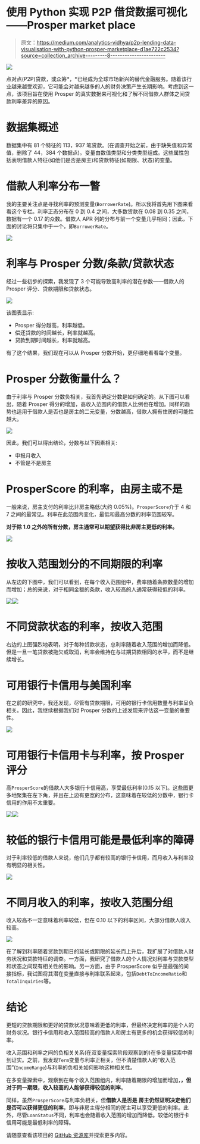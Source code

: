 # 使用 Python 实现 P2P 借贷数据可视化——Prosper market place

> 原文：<https://medium.com/analytics-vidhya/p2p-lending-data-visualisation-with-python-prosper-marketplace-d1ae722c2534?source=collection_archive---------8----------------------->

![](img/00986233fe7ff4642a4930e8513fc6f2.png)

点对点(P2P)贷款，或众筹*，*已经成为全球市场新兴的替代金融服务。随着该行业越来越受欢迎，它可能会对越来越多的人的财务决策产生长期影响。考虑到这一点，该项目旨在使用 Prosper 的真实数据来可视化和了解不同借款人群体之间贷款利率差异的原因。

# 数据集概述

数据集中有 81 个特征的 113，937 笔贷款。(在调查开始之前，由于缺失值和异常值，删除了 44，384 个数据点)。变量由数值类型和分类类型组成。这些属性包括表明借款人特征(如他们是否是房主)和贷款特征(如期限、状态)的变量。

# 借款人利率分布一瞥

我的主要关注点是寻找利率的预测变量(`BorrowerRate`)。所以我将首先用下图来看看这个专栏。利率正态分布在 0 到 0.4 之间，大多数贷款在 0.08 到 0.35 之间，数据有一个 0.17 的众数。借款人 APR 列的分布与前一个变量几乎相同；因此，下面的讨论将只集中于一个，即`BorrowerRate`。

![](img/2b83726396af96102008c2ff054653e8.png)

# 利率与 Prosper 分数/条款/贷款状态

经过一些初步的探索，我发现了 3 个可能导致高利率的潜在参数——借款人的 Prosper 评分、贷款期限和贷款状态。

![](img/f9e159867762a74b495dd9ad025938c9.png)

该图表显示:

*   Prosper 得分越高，利率越低。
*   偿还贷款的时间越长，利率就越高。
*   贷款到期时间越长，利率就越高。

有了这个结果，我们现在可以从 Prosper 分数开始，更仔细地看看每个变量。

# Prosper 分数衡量什么？

由于利率与 Prosper 分数负相关，我首先确定分数是如何确定的。从下图可以看出，随着 Prosper 得分的增加，高收入范围内的借款人比例也在增加。同样的趋势也适用于借款人是否也是房主的二元变量，分数越高，借款人拥有住房的可能性越大。

![](img/9dfc322cd842934e8f841f4b8e20d84e.png)

因此，我们可以得出结论，分数与以下因素相关:

*   申报月收入
*   不管是不是房主

# ProsperScore 的利率，由房主或不是

一般来说，房主支付的利率比非房主略低(大约 0.05%)。`ProsperScore`介于 4 和 7 之间的最常见。利率在此范围内变化，最低和最高分数的利率范围较窄。

**对于除 1.0 之外的所有分数，房主通常可以期望获得比非房主更低的利率。**

![](img/06be0f82bb983ee95ee9b504ef8ee6cb.png)

# 按收入范围划分的不同期限的利率

从左边的下图中，我们可以看到，在每个收入范围组中，费率随着条款数量的增加而增加；总的来说，对于相同金额的条款，收入较高的人通常获得较低的利率。

![](img/147c07437362c9d0697287850a683da4.png)![](img/7b90c9f7cbb4f069a9636a3f0dfc9723.png)

# 不同贷款状态的利率，按收入范围

右边的上图强烈地表明，对于每种贷款状态，总利率随着收入范围的增加而降低。但是一旦一笔贷款被拖欠或取消，利率会维持在与过期贷款相同的水平，而不是继续增长。

# 可用银行卡信用与美国利率

在之前的研究中，我还发现，尽管有贷款期限，可用的银行卡信用数量与利率呈负相关。因此，我继续根据我们对 Prosper 分数的上述发现来评估这一变量的重要性。

![](img/a66cd11aa2d114e138bebccef1ffde0d.png)

# 可用银行卡信用卡与利率，按 Prosper 评分

高`ProsperScore`的借款人大多银行卡信用高，享受最低利率(0.15 以下)。这些图更多地聚集在左下角，并且在上边有更宽的分布，这意味着在较低的分数中，银行卡信用的作用不太重要。

![](img/95206859ec5d389adf3411c7f61bdd5e.png)![](img/5566776df70a366df8ffe3ae63ea6493.png)

# 较低的银行卡信用可能是最低利率的障碍

对于利率较低的借款人来说，他们几乎都有较高的银行卡信用，而月收入与利率没有明显的相关性。

![](img/0b55ac51239e9544d113bea68ab662be.png)

# 不同月收入的利率，按收入范围分组

收入较高不一定意味着利率较低，但在 0.10 以下的利率区间，大部分借款人收入较高。

![](img/00986233fe7ff4642a4930e8513fc6f2.png)

在了解到利率随着贷款到期日的延长或期限的延长而上升后，我扩展了对借款人财务状况和贷款特征的调查。一方面，我研究了借款人的个人情况对利率与贷款类型和状态之间现有相关性的影响。另一方面，由于 ProsperScore 似乎是最强的间接指标，我试图将其潜在变量直接与利率联系起来，包括`DebtToIncomeRatio`和`TotalInquiries`等。

# 结论

更短的贷款期限和更好的贷款状况意味着更低的利率，但最终决定利率的是个人的财务状况。银行卡信用和收入范围较高的借款人和房主有更多的机会获得较低的利率。

收入范围和利率之间的负相关关系(在双变量探索阶段观察到的)在多变量探索中得到证实。之前，我发现`Term`变量与利率正相关，但不清楚借款人的“收入范围”(`IncomeRange`)与利率的负相关如何影响这种相关性。

在多变量探索中，观察到在每个收入范围组内，利率随着期限的增加而增加，**，但对于同一期限，收入较高的人能够获得较低的利率**。

同样，虽然`ProsperScore`与利率负相关，但**借款人是否是** **房主仍然证明决定他们是否可以获得更低的利率**，即与非房主得分相同的房主可以享受更低的利率。此外，尽管`LoanStatus`不同，利率也会随着收入范围的增加而降低。较低的银行卡信用可能是最低利率的障碍。

请随意查看该项目的 [GitHub 资源库](https://github.com/EvelynLinn/Data-Analysis-Portfolio)并探索更多内容。
